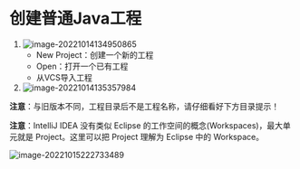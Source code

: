 # 创建普通Java工程

1. ![image-20221014134950865](https://cdn.jsdelivr.net/gh/letengzz/Two-C@main/img/Java/202210232012039.png)
   - New Project：创建一个新的工程
   - Open：打开一个已有工程
   - 从VCS导入工程
2. ![image-20221014135357984](https://cdn.jsdelivr.net/gh/letengzz/Two-C@main/img/Java/202210232012343.png)

**注意**：与旧版本不同，工程目录后不是工程名称，请仔细看好下方目录提示！

**注意**：IntelliJ IDEA 没有类似 Eclipse 的工作空间的概念(Workspaces)，最大单元就是 Project。这里可以把 Project 理解为 Eclipse 中的 Workspace。

![image-20221015222733489](https://cdn.jsdelivr.net/gh/letengzz/Two-C@main/img/Java/202210232012428.png)

